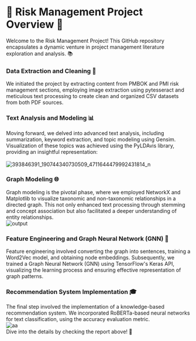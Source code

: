 # 🚀 Risk Management Project Overview 🚀
Welcome to the Risk Management Project! This GitHub repository encapsulates a dynamic venture in project management literature exploration and analysis. 📚
<br>
### Data Extraction and Cleaning 🧹
We initiated the project by extracting content from PMBOK and PMI risk management sections, employing image extraction using pytesseract and meticulous text processing to create clean and organized CSV datasets from both PDF sources.<br>

### Text Analysis and Modeling 📊
Moving forward, we delved into advanced text analysis, including summarization, keyword extraction, and topic modeling using Gensim. Visualization of these topics was achieved using the PyLDAvis library, providing an insightful representation:<br><br>
![393846391_190744340730509_4711644479992431814_n](https://github.com/Nour-ben-aouicha/Risk-Management-Recommendation/assets/92543024/4f07c76b-0c7c-4201-a4a0-0232b8adc6da)
<br>
### Graph Modeling 🌐
Graph modeling is the pivotal phase, where we employed NetworkX and Matplotlib to visualize taxonomic and non-taxonomic relationships in a directed graph. This not only enhanced text processing through stemming and concept association but also facilitated a deeper understanding of entity relationships.<br>
![output](https://github.com/Nour-ben-aouicha/Risk-Management-Recommendation/assets/92543024/290e8b10-c7fa-4437-a738-2e346127ed9d)
<br>
### Feature Engineering and Graph Neural Network (GNN) 🤖
Feature engineering involved converting the graph into sentences, training a Word2Vec model, and obtaining node embeddings. Subsequently, we trained a Graph Neural Network (GNN) using TensorFlow's Keras API, visualizing the learning process and ensuring effective representation of graph patterns.<br>

### Recommendation System Implementation 🎓
The final step involved the implementation of a knowledge-based recommendation system. We incorporated RoBERTa-based neural networks for text classification, using the accuracy evaluation metric.<br>
![aa](https://github.com/Nour-ben-aouicha/Risk-Management-Recommendation/assets/92543024/ec16d367-6cf6-4550-8f09-b7d249c59856)
<br>
Dive into the details by checking the report above! 🌟
